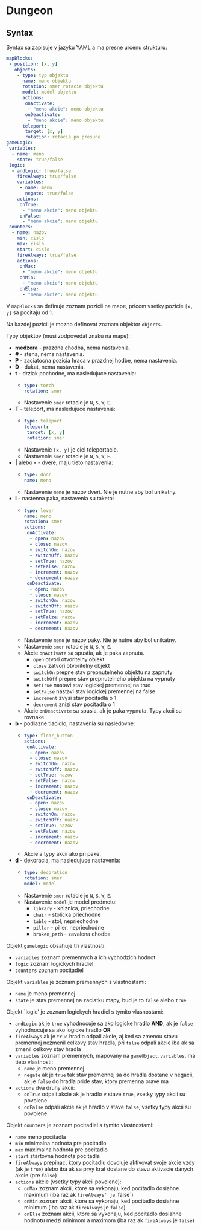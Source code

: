 Dungeon
=======

Syntax
------

Syntax sa zapisuje v jazyku YAML a ma presne urcenu strukturu:

```yaml
mapBlocks:
 - position: [x, y]
   objects:
    - type: typ objektu
      name: meno objektu
      rotation: smer rotacie objektu
      model: model objektu
      actions:
       onActivate:
        - "meno akcie": meno objektu
       onDeactivate:
        - "meno akcie": meno objektu
      teleport:
       target: [x, y]
       rotation: rotacia po presune
gameLogic:
 variables:
  - name: meno
    state: true/false
 logic:
  - andLogic: true/false
    fireAlways: true/false
    variables:
     - name: meno
       negate: true/false
    actions:
     onTrue:
      - "meno akcie": meno objektu
     onFalse:
      - "meno akcie": meno objektu
 counters:
  - name: nazov
    min: cislo
    max: cislo
    start: cislo
    fireAlways: true/false
    actions:
     onMax:
      - "meno akcie": meno objektu
     onMin:
      - "meno akcie": meno objektu
     onElse:
      - "meno akcie": meno objektu
```

V `mapBlocks` sa definuje zoznam pozicii na mape, pricom vsetky pozicie `[x, y]` sa pocitaju od 1.

Na kazdej pozicii je mozno definovat zoznam objektor `objects`.

Typy objektov (musi zodpovedat znaku na mape):

 * **medzera** - prazdna chodba, nema nastavenia.
 * **#** - stena, nema nastavenia.
 * **P** - zaciatocna pozicia hraca v prazdnej hodbe, nema nastavenia.
 * **D** - dukat, nema nastavenia.
 * **t** - drziak pochodne, ma nasledujuce nastavenia:
   * ```yaml
     type: torch
     rotation: smer
     ```
   * Nastavenie `smer` rotacie je `N`, `S`, `W`, `E`.
 * **T** - teleport, ma nasledujuce nastavenia:
   * ```yaml
     type: teleport
     teleport:
      target: [x, y]
      rotation: smer
     ```
   * Nastavenie `[x, y]` je ciel teleportacie.
   * Nastavenie `smer` rotacie je `N`, `S`, `W`, `E`.
 * **|** alebo **-** - dvere, maju tieto nastavenia:
   * ```yaml
     type: door
     name: meno
     ```
   * Nastavenie `meno` je nazov dveri. Nie je nutne aby bol unikatny.
 * **l** - nastenna paka, nastavenia su taketo:
   * ```yaml
     type: lever
     name: meno
     rotation: smer
     actions:
      onActivate:
       - open: nazov
       - close: nazov
       - switchOn: nazov
       - switchOff: nazov
       - setTrue: nazov
       - setFalse: nazov
       - increment: nazov
       - decrement: nazov
      onDeactivate:
       - open: nazov
       - close: nazov
       - switchOn: nazov
       - switchOff: nazov  
       - setTrue: nazov
       - setFalze: nazov
       - increment: nazov
       - decrement: nazov
     ```
   * Nastavenie `meno` je nazov paky. Nie je nutne aby bol unikatny.
   * Nastavenie `smer` rotacie je `N`, `S`, `W`, `E`.
   * Akcie `onActivate` sa spustia, ak je paka zapnuta.
     * `open` otvori otvoritelny objekt
     * `close` zatvori otvoritelny objekt
     * `switchOn` prepne stav prepnutelneho objektu na zapnuty
     * `switchOff` prepne stav prepnutelneho objektu na vypnuty
     * `setTrue` nastavi stav logickej premennej na true
     * `setFalse` nastavi stav logickej premennej na false
     * `increment` zvysi stav pocitadla o 1
     * `decrement` znizi stav pocitadla o 1
   * Akcie `onDeactivate` sa spusia, ak je paka vypnuta. Typy akcii su rovnake.
 * **b** - podlazne tlacidlo, nastavenia su nasledovne:
   * ```yaml
     type: floor_button
     actions:
      onActivate:
       - open: nazov
       - close: nazov
       - switchOn: nazov
       - switchOff: nazov
       - setTrue: nazov
       - setFalse: nazov    
       - increment: nazov
       - decrement: nazov
      onDeactivate:
       - open: nazov
       - close: nazov
       - switchOn: nazov
       - switchOff: nazov 
       - setTrue: nazov
       - setFalse: nazov
       - increment: nazov
       - decrement: nazov
     ```
   * Akcie a typy akcii ako pri pake.
 * **d** - dekoracia, ma nasledujuce nastavenia:
   * ```yaml
     type: decoration
     rotation: smer
     model: model
     ```
   * Nastavenie `smer` rotacie je `N`, `S`, `W`, `E`.
   * Nastavenie `model` je model predmetu:
     * `library` - kniznica, priechodne
     * `chair` - stolicka priechodne
     * `table` - stol, nepriechodne
     * `pillar` - pilier, nepriechodne
     * `broken_path` - zavalena chodba

Objekt `gameLogic` obsahuje tri vlastnosti:
 * `variables` zoznam premennych a ich vychodzich hodnot
 * `logic` zoznam logickych hradiel
 * `counters` zoznam pocitadiel
 
Objekt `variables` je zoznam premennych s vlastnostami:
 * `name` je meno premennej
 * `state` je stav premennej na zaciatku mapy, bud je to `false` alebo `true`

Objekt `logic' je zoznam logickych hradiel s tymito vlasnostami:

 * `andLogic` ak je `true` vyhodnocuje sa ako logicke hradlo **AND**, ak je `false` vyhodnocuje sa ako logicke hradlo **OR**
 * `fireAlways` ak je `true` hradlo odpali akcie, aj ked sa zmenou stavu premennej nezmenil celkovy stav hradla, pri `false` odpali akcie iba ak sa zmenil celkovy stav hradla
 * `variables` zoznam premennych, mapovany na `gameObject.variables`, ma tieto vlastnosti:
   * `name` je meno premennej
   * `negate` ak je `true` tak stav premennej sa do hradla dostane v negacii, ak je `false` do hradla pride stav, ktory premenna prave ma
 * `actions` dva druhy akcii:
   * `onTrue` odpali akcie ak je hradlo v stave `true`, vsetky typy akcii su povolene
   * `onFalse` odpali akcie ak je hradlo v stave `false`, vsetky typy akcii su povolene

Objekt `counters` je zoznam pocitadiel s tymito vlastnostami:
 * `name` meno pocitadla
 * `min` minimalna hodnota pre pocitadlo
 * `max` maximalna hodnota pre pocitadlo
 * `start` startovna hodnota pocitadla
 * `fireAlways` prepinac, ktory pocitadlu dovoluje aktivovat svoje akcie vzdy (ak je `true`) alebo iba ak sa prvy krat dostane do stavu aktivacie danych akcie (pre `false`)
 * `actions` akcie (vsetky typy akcii povolene):
   * `onMax` zoznam akcii, ktore sa vykonaju, ked pocitadlo dosiahne maximum (iba raz ak `fireAlways' je `false`)
   * `onMin` zoznam akcii, ktore sa vykonaju, ked pocitadlo dosiahne minimum (iba raz ak `fireAlways` je `false`)
   * `onElse` zoznam akcii, ktore sa vykonaju, ked pocitadlo dosiahne hodnotu medzi minimom a maximom (iba raz ak `fireAlways` je `false`)
